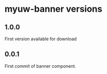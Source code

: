 # myuw-banner versions

## 1.0.0

First version available for download

## 0.0.1

First commit of banner component.
